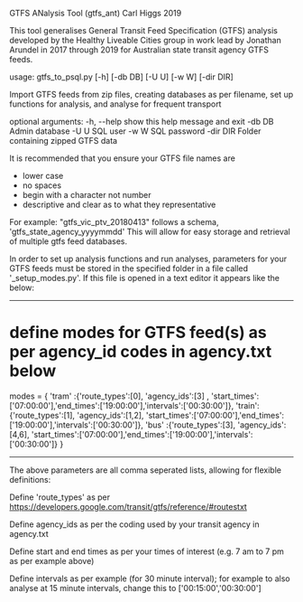 GTFS ANalysis Tool (gtfs_ant)
Carl Higgs 2019

This tool generalises General Transit Feed Specification (GTFS) analysis developed by the Healthy Liveable Cities group in work lead by Jonathan Arundel in 2017 through 2019 for Australian state transit agency GTFS feeds.

usage: gtfs_to_psql.py [-h] [-db DB] [-U U] [-w W] [-dir DIR]

Import GTFS feeds from zip files, creating databases as per filename, set up functions for analysis, and analyse for frequent transport

optional arguments:
  -h, --help  show this help message and exit
  -db DB      Admin database
  -U U        SQL user
  -w W        SQL password
  -dir DIR    Folder containing zipped GTFS data

It is recommended that you ensure your GTFS file names are
  - lower case
  - no spaces
  - begin with a character not number
  - descriptive and clear as to what they representative

For example: "gtfs_vic_ptv_20180413" follows a schema, 'gtfs_state_agency_yyyymmdd' 
This will allow for easy storage and retrieval of multiple gtfs feed databases.

In order to set up analysis functions and run analyses, parameters for your GTFS feeds must be stored in the specified folder in a file called '_setup_modes.py'.  If this file is opened in a text editor it appears like the below:

________________________________________________________________________________________________________________________________________

# define modes for GTFS feed(s) as per agency_id codes in agency.txt below
modes = {
         'tram' :{'route_types':[0], 'agency_ids':[3]  , 'start_times':['07:00:00'],'end_times':['19:00:00'],'intervals':['00:30:00']},
         'train':{'route_types':[1], 'agency_ids':[1,2], 'start_times':['07:00:00'],'end_times':['19:00:00'],'intervals':['00:30:00']},
         'bus'  :{'route_types':[3], 'agency_ids':[4,6], 'start_times':['07:00:00'],'end_times':['19:00:00'],'intervals':['00:30:00']}
         }
________________________________________________________________________________________________________________________________________

The above parameters are all comma seperated lists, allowing for flexible definitions:

Define 'route_types' as per https://developers.google.com/transit/gtfs/reference/#routestxt

Define agency_ids as per the coding used by your transit agency in agency.txt

Define start and end times as per your times of interest (e.g. 7 am to 7 pm as per example above)

Define intervals as per example (for 30 minute interval); for example to also analyse at 15 minute intervals, change this to ['00:15:00','00:30:00']
